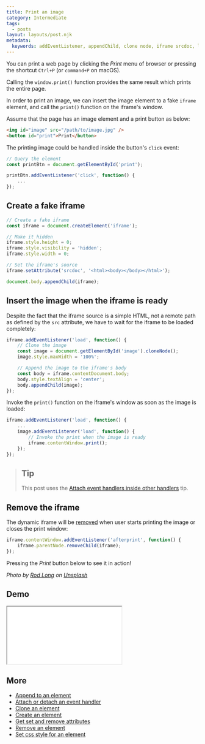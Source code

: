 ```yaml
---
title: Print an image
category: Intermediate
tags:
  - posts
layout: layouts/post.njk
metadata:
  keywords: addEventListener, appendChild, clone node, iframe srcdoc, load event, print image, removeChild, set CSS style, setAttribute, window print
---
```


You can print a web page by clicking the _Print_ menu of browser or pressing the shortcut `Ctrl+P` (or `command+P` on macOS).

Calling the `window.print()` function provides the same result which prints the entire page.

In order to print an image, we can insert the image element to a fake `iframe` element, and call the `print()` function
on the iframe's window.

Assume that the page has an image element and a print button as below:

```html
<img id="image" src="/path/to/image.jpg" />
<button id="print">Print</button>
```

The printing image could be handled inside the button's `click` event:

```js
// Query the element
const printBtn = document.getElementById('print');

printBtn.addEventListener('click', function() {
    ...
});
```

## Create a fake iframe

```js
// Create a fake iframe
const iframe = document.createElement('iframe');

// Make it hidden
iframe.style.height = 0;
iframe.style.visibility = 'hidden';
iframe.style.width = 0;

// Set the iframe's source
iframe.setAttribute('srcdoc', '<html><body></body></html>');

document.body.appendChild(iframe);
```

## Insert the image when the iframe is ready

Despite the fact that the iframe source is a simple HTML, not a remote path as defined by the `src` attribute,
we have to wait for the iframe to be loaded completely:

```js
iframe.addEventListener('load', function() {
    // Clone the image
    const image = document.getElementById('image').cloneNode();
    image.style.maxWidth = '100%';

    // Append the image to the iframe's body
    const body = iframe.contentDocument.body;
    body.style.textAlign = 'center';
    body.appendChild(image);
});
```

Invoke the `print()` function on the iframe's window as soon as the image is loaded:

```js
iframe.addEventListener('load', function() {
    ...
    image.addEventListener('load', function() {
        // Invoke the print when the image is ready
        iframe.contentWindow.print();
    });
});
```

> ## Tip
>
> This post uses the [Attach event handlers inside other handlers](/attach-event-handlers-inside-other-handlers) tip.

## Remove the iframe

The dynamic iframe will be [removed](/remove-an-element) when user starts printing the image or closes the print window:

```js
iframe.contentWindow.addEventListener('afterprint', function() {
    iframe.parentNode.removeChild(iframe);
});
```

Pressing the _Print_ button below to see it in action!

_Photo by [Rod Long](https://unsplash.com/@rodlong) on [Unsplash](https://unsplash.com/photos/J-ygvQbilXU)_

## Demo

<iframe src='/demo/print-an-image/index.html'></iframe>

## More

* [Append to an element](/append-to-an-element)
* [Attach or detach an event handler](/attach-or-detach-an-event-handler)
* [Clone an element](/clone-an-element)
* [Create an element](/create-an-element)
* [Get set and remove attributes](/get-set-and-remove-attributes)
* [Remove an element](/remove-an-element)
* [Set css style for an element](/set-css-style-for-an-element)